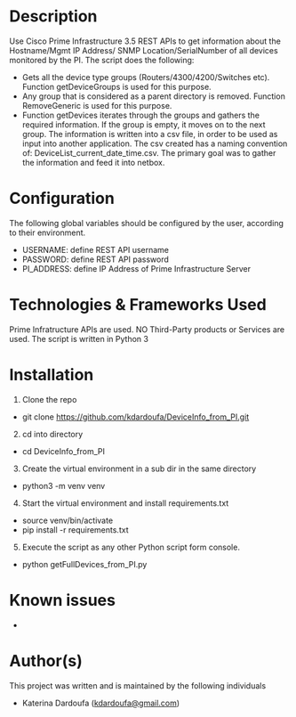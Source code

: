 # Description 

Use Cisco Prime Infrastructure 3.5 REST APIs to get information about the Hostname/Mgmt IP Address/ SNMP Location/SerialNumber of all devices monitored by the PI. The script does the following:
-	Gets all the device type groups (Routers/4300/4200/Switches etc). Function getDeviceGroups is used for this purpose.
-	Any group that is considered as a parent directory is removed. Function RemoveGeneric is used for this purpose.
-	Function getDevices iterates through the groups and gathers the required information. If the group is empty, it moves on to the next group.
The information is written into a csv file, in order to be used as input into another application. The csv created has a naming convention of:
DeviceList_current_date_time.csv. 
The primary goal was to gather the information and feed it into netbox.

# Configuration
The following global variables should be configured by the user, according to their environment.
- USERNAME: define REST API username
- PASSWORD: define REST API password
- PI_ADDRESS: define IP Address of Prime Infrastructure Server

# Technologies & Frameworks Used
Prime Infratructure APIs are used.
NO Third-Party products or Services are used.
The script is written in Python 3

# Installation
1.	Clone the repo
 - git clone https://github.com/kdardoufa/DeviceInfo_from_PI.git

2.	cd into directory
 - cd DeviceInfo_from_PI

3.	Create the virtual environment in a sub dir in the same directory
 - python3 -m venv venv

4.	Start the virtual environment and install requirements.txt
 - source venv/bin/activate
 - pip install -r requirements.txt

5.	Execute the script as any other Python script form console. 
 - python getFullDevices_from_PI.py

# Known issues
-

# Author(s)
This project was written and is maintained by the following individuals
- Katerina Dardoufa (kdardoufa@gmail.com)



